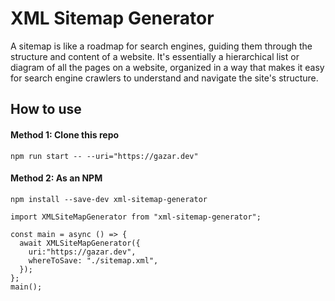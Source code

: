 # XML Sitemap Generator

A sitemap is like a roadmap for search engines, guiding them through the structure and content of a website. It's essentially a hierarchical list or diagram of all the pages on a website, organized in a way that makes it easy for search engine crawlers to understand and navigate the site's structure.

## How to use

#### Method 1: Clone this repo

```
npm run start -- --uri="https://gazar.dev"
```

#### Method 2: As an NPM

```
npm install --save-dev xml-sitemap-generator
```

```
import XMLSiteMapGenerator from "xml-sitemap-generator";

const main = async () => {
  await XMLSiteMapGenerator({
    uri:"https://gazar.dev",
    whereToSave: "./sitemap.xml",
  });
};
main();
```
